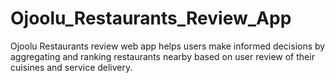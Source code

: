 # Ojoolu_Restaurants_Review_App
Ojoolu Restaurants review web app helps users make informed decisions by aggregating and ranking restaurants nearby based on user review of their cuisines and service delivery.

